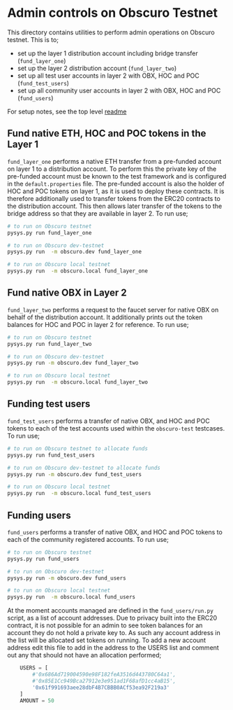 Admin controls on Obscuro Testnet
=================================
This directory contains utilities to perform admin operations on Obscuro testnet. This is to;

- set up the layer 1 distribution account including bridge transfer (`fund_layer_one`)
- set up the layer 2 distribution account (`fund_layer_two`)
- set up all test user accounts in layer 2 with OBX, HOC and POC (`fund_test_users`)
- set up all community user accounts in layer 2 with OBX, HOC and POC (`fund_users`)

For setup notes, see the top level [readme](../README.md)

Fund native ETH, HOC and POC tokens in the Layer 1
--------------------------------------------------
`fund_layer_one` performs a native ETH transfer from a pre-funded account on layer 1 to a distribution account. To 
perform this the private key of the pre-funded account must be known to the test framework and is configured in the 
`default.properties` file. The pre-funded account is also the holder of HOC and POC tokens on layer 1, as it is used 
to deploy these contracts. It is therefore additionally used to transfer tokens from the ERC20 contracts to the 
distribution account. This then allows later transfer of the tokens to the bridge address so that they are available 
in layer 2. To run use;

```bash
# to run on Obscuro testnet 
pysys.py run fund_layer_one

# to run on Obscuro dev-testnet 
pysys.py run  -m obscuro.dev fund_layer_one

# to run on Obscuro local testnet 
pysys.py run  -m obscuro.local fund_layer_one
```

Fund native OBX in Layer 2
----------------------------------------------------
`fund_layer_two` performs a request to the faucet server for native OBX on behalf of the distribution account.  It 
additionally prints out the token balances for HOC and POC in layer 2 for reference. To run use;

```bash
# to run on Obscuro testnet 
pysys.py run fund_layer_two

# to run on Obscuro dev-testnet 
pysys.py run -m obscuro.dev fund_layer_two

# to run on Obscuro local testnet 
pysys.py run  -m obscuro.local fund_layer_two
```

Funding test users
------------------
`fund_test_users` performs a transfer of native OBX, and HOC and POC tokens to each of the test accounts used within the 
`obscuro-test` testcases. To run use;

```bash
# to run on Obscuro testnet to allocate funds
pysys.py run fund_test_users

# to run on Obscuro dev-testnet to allocate funds
pysys.py run -m obscuro.dev fund_test_users

# to run on Obscuro local testnet 
pysys.py run  -m obscuro.local fund_test_users
```

Funding users
-------------
`fund_users` performs a transfer of native OBX, and HOC and POC tokens to each of the community registered accounts. 
To run use;

```bash
# to run on Obscuro testnet 
pysys.py run fund_users

# to run on Obscuro dev-testnet 
pysys.py run -m obscuro.dev fund_users

# to run on Obscuro local testnet 
pysys.py run  -m obscuro.local fund_users
```

At the moment accounts managed are defined in the `fund_users/run.py` script, as a list of account addresses. Due to 
privacy built into the ERC20 contract, it is not possible for an admin to see token balances for an account they do not 
hold a private key to. As such any account address in the list will be allocated set tokens on running. To add a new 
account address edit this file to add in the address to the USERS list and comment out any that should not have an 
allocation performed; 

```python
    USERS = [
        #'0x686Ad719004590e98F182feA3516d443780C64a1',
        #'0x85E1Cc949Bca27912e3e951ad1F68afD1cc4aB15',
        '0x61f991693aee28dbF4B7CBBB0ACf53ea92F219a3'
    ]
    AMOUNT = 50
```



